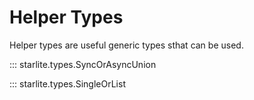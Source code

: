 # Helper Types

Helper types are useful generic types sthat can be used.

::: starlite.types.SyncOrAsyncUnion

::: starlite.types.SingleOrList

